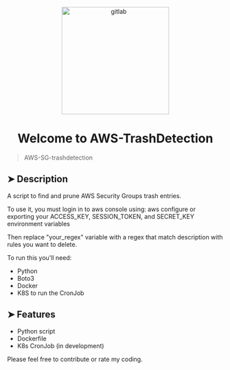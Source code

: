 <p align="center">
  <img alt="gitlab" src="https://i.imgur.com/OrDa8Ui.png" width="250px" float="center"/>
</p>

<h1 align="center">Welcome to AWS-TrashDetection</h1>

>
> AWS-SG-trashdetection
>

## ➤ Description

A script to find and prune AWS Security Groups trash entries.

To use it, you must login in to aws console using:
aws configure or exporting your ACCESS_KEY, SESSION_TOKEN, and SECRET_KEY environment variables

Then replace "your_regex" variable with a regex that match description with rules you want to delete.

To run this you'll need:
* Python
* Boto3
* Docker
* K8S to run the CronJob
    


## ➤ Features

* Python script
* Dockerfile
* K8s CronJob (in development)

Please feel free to contribute or rate my coding.

